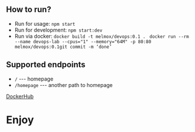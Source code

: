 ## How to run?
- Run for usage:  `npm start`
- Run for development:  `npm start:dev`
- Run via docker: `docker build -t melmox/devops:0.1 . `
`docker run --rm --name devops-lab --cpus="1" --memory="64M" -p 80:80 melmox/devops:0.1git commit -m ‘done’`

## Supported endpoints
- `/` --- homepage
- `/homepage` --- another path to homepage

[DockerHub](https://hub.docker.com/r/melmox/devops)

# Enjoy